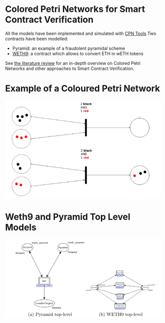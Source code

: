 # Colored Petri Networks for Smart Contract Verification
All the models have been implemented and simulated with [CPN Tools](https://cpntools.org/)
Two contracts have been modelled:
- Pyramid: an example of a fraudolent pyramidal scheme
- [WETH9](https://etherscan.io/address/0xc02aaa39b223fe8d0a0e5c4f27ead9083c756cc2): a contract which allows to convert ETH in wETH tokens

See [the literature review](CPN-Tools/Formal_Verification_of_Smart_Contracts.pdf) for an in-depth overview on Colored Petri Networks and other approaches to Smart Contract Verification.
# Example of a Coloured Petri Network
![CPN Example](CPN-Tools/cpn.png?raw=True "Cpn Example")
# Weth9 and Pyramid Top Level Models
![CPN Top Levels](CPN-Tools/cpn_top_level.png?raw=True "CPN Top Levels")

